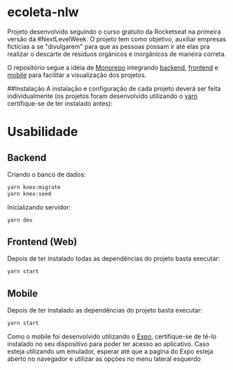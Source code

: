 # ecoleta-nlw
Projeto desenvolvido seguindo o curso gratuito da Rocketseat na primeira versão da #NextLevelWeek. O projeto tem como objetivo, auxiliar empresas fictícias a se "divulgarem" para que as pessoas possam ir até elas pra realizar o descarte de resíduos orgânicos e inorgânicos de maneira correta.

O repositório segue a idéia de [Monorepo](https://www.atlassian.com/git/tutorials/monorepos) integrando [backend](https://github.com/hitk1/ecoleta-nlw/tree/master/backend), [frontend](https://github.com/hitk1/ecoleta-nlw/tree/master/frontend) e [mobile](https://github.com/hitk1/ecoleta-nlw/tree/master/backend) para facilitar a visualização dos projetos.

##Instalação
A instalação e configuração de cada projeto deverá ser feita individualmente (os projetos foram desenvolvido utilizando o [yarn](https://classic.yarnpkg.com/pt-BR/) certifique-se de ter instalado antes):

# Usabilidade

## Backend

Criando o banco de dados:

```bash
yarn knex:migrate
yarn knex:seed
```
Inicializando servidor:
```bash
yarn dev
```

## Frontend (Web)
Depois de ter instalado todas as dependências do projeto basta executar:

```bash
yarn start
```

## Mobile
Depois de ter instalado as dependências do projeto basta executar:

```bash
yarn start
```

Como o mobile foi desenvolvido utilizando o [Expo](https://expo.io/), certifique-se de tê-lo instalado no seu dispositivo para poder ter acesso ao aplicativo.
Caso esteja utilizando um emulador, esperar até que a pagina do Expo esteja aberto no navegador e utilizar as opções  no menu lateral esquerdo
